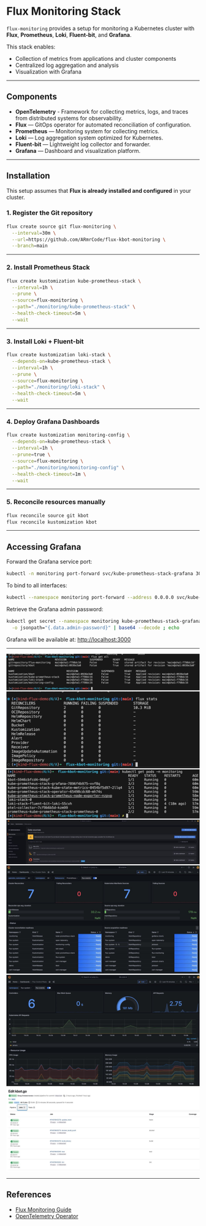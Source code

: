 # Flux Monitoring Stack

`flux-monitoring` provides a setup for monitoring a Kubernetes cluster with **Flux**, **Prometheus**, **Loki**, **Fluent-bit**, and **Grafana**.  

This stack enables:  
- Collection of metrics from applications and cluster components  
- Centralized log aggregation and analysis  
- Visualization with Grafana  

---

## Components

- **OpenTelemetry** - Framework for collecting metrics, logs, and traces from distributed systems for observability.
- **Flux** — GitOps operator for automated reconciliation of configuration.  
- **Prometheus** — Monitoring system for collecting metrics.  
- **Loki** — Log aggregation system optimized for Kubernetes.  
- **Fluent-bit** — Lightweight log collector and forwarder.  
- **Grafana** — Dashboard and visualization platform.  

---

## Installation

This setup assumes that **Flux is already installed and configured** in your cluster.  

### 1. Register the Git repository

```bash
flux create source git flux-monitoring \
  --interval=30m \
  --url=https://github.com/ARmrCode/flux-kbot-monitoring \
  --branch=main
```

---

### 2. Install Prometheus Stack

```bash
flux create kustomization kube-prometheus-stack \
  --interval=1h \
  --prune \
  --source=flux-monitoring \
  --path="./monitoring/kube-prometheus-stack" \
  --health-check-timeout=5m \
  --wait
```

---

### 3. Install Loki + Fluent-bit

```bash
flux create kustomization loki-stack \
  --depends-on=kube-prometheus-stack \
  --interval=1h \
  --prune \
  --source=flux-monitoring \
  --path="./monitoring/loki-stack" \
  --health-check-timeout=5m \
  --wait
```

---

### 4. Deploy Grafana Dashboards

```bash
flux create kustomization monitoring-config \
  --depends-on=kube-prometheus-stack \
  --interval=1h \
  --prune=true \
  --source=flux-monitoring \
  --path="./monitoring/monitoring-config" \
  --health-check-timeout=1m \
  --wait
```

---

### 5. Reconcile resources manually

```bash
flux reconcile source git kbot
flux reconcile kustomization kbot
```

---

## Accessing Grafana

Forward the Grafana service port:

```bash
kubectl -n monitoring port-forward svc/kube-prometheus-stack-grafana 3000:80
```

To bind to all interfaces:

```bash
kubectl --namespace monitoring port-forward --address 0.0.0.0 svc/kube-prometheus-stack-grafana 3000:80
```

Retrieve the Grafana admin password:

```bash
kubectl get secret --namespace monitoring kube-prometheus-stack-grafana \
  -o jsonpath="{.data.admin-password}" | base64 --decode ; echo
```

Grafana will be available at: [http://localhost:3000](http://localhost:3000)  

---

![flux](images/flux_get_all.jpg)
![flux](images/flux_stats.jpg)
![flux](images/k8s_pods.jpg)
![flux](images/data_sources.jpg)
![flux](images/grafana_metric.jpg)
![flux](images/grafana_stats.jpg)
![flux](images/kbot_build_metrics.jpg)

---

## References

- [Flux Monitoring Guide](https://fluxcd.io/flux/guides/monitoring/)  
- [OpenTelemetry Operator](https://github.com/open-telemetry/opentelemetry-operator)  
